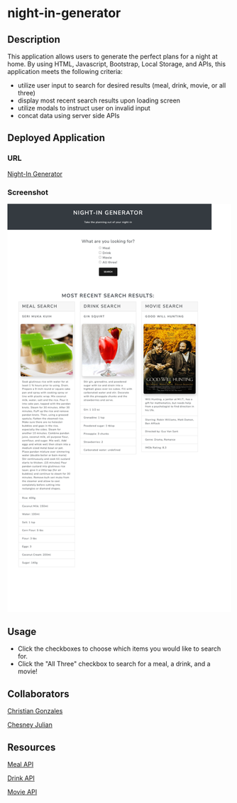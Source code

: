 # night-in-generator
## Description
This application allows users to generate the perfect plans for a night at home. By using HTML, Javascript, Bootstrap, Local Storage, and APIs, this application meets the following criteria: 

- utilize user input to search for desired results (meal, drink, movie, or all three)
- display most recent search results upon loading screen
- utilize modals to instruct user on invalid input
- concat data using server side APIs
## Deployed Application

### URL
[Night-In Generator](https://cdgonzo23.github.io/night-in-generator/)
### Screenshot
![Deployed Application Screenshot](./night-in-generator.png)
## Usage
- Click the checkboxes to choose which items you would like to search for.
- Click the "All Three" checkbox to search for a meal, a drink, and a movie!
## Collaborators
[Christian Gonzales](https://github.com/cdgonzo23)

[Chesney Julian](https://github.com/ChesneyJulian)
## Resources
[Meal API](https://www.themealdb.com/api.php)

[Drink API](https://www.thecocktaildb.com/api.php)

[Movie API](https://www.omdbapi.com/)